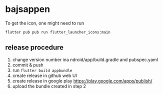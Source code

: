 # bajsappen

To get the icon, one might need to run

```
flutter pub pub run flutter_launcher_icons:main
```

## release procedure
1. change version number ina ndroid/app/build.gradle and pubspec.yaml
1. commit & push
1. run `flutter build appbundle`
1. create release in github web UI
1. create release in google play https://play.google.com/apps/publish/
1. upload the bundle created in step 2
